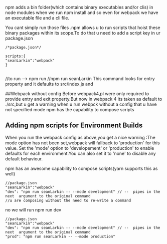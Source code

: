 
npm adds a bin folder(which contains binary executables and/or clis) in node modules when we run npm install and so even for webpack we have an executable file and a cli file.

You cant simply run those files .npm allows u to run scripts that hoist these binary packages within its scope.To do that u need to add a script key in ur package.json

```
/*package.json*/

scripts:{
"seanLarkin":"webpack"
}


```
//to run --> npm run <nameOfTheScript>
  //npm run seanLarkin
  This command looks for entry property and it defaults to src/index.js and 
  
  ##Webpack without config
  Before webpack4,pl were only required to provide entry and exit property.But now in webpack 4 its taken as default to ./src,but u get a warning when u run webpck without a config that u have not specified mode
  npm has the capability to compose scripts
  
  ## Adding npm scripts for Environment Builds 
  
  When you run the webpack config as above,you get a nice warning :The mode option has not been set,webpack will fallback to 'production' for this value.
  Set the 'mode' option to 'developement' or 'production' to enable defaults for each environment.You can also set it to 'none' to disable any default behaviour.
  
  npm has an awesome capability to compose scripts(yarn supports this as well)
  
  ```
  //package.json
  "seanLarkin":"webpack"
  "dev": "npm run seanLarkin -- --mode development" // --  pipes in the next  argument to the original command
  //u are composing without the need to re-write a command
  
  ```
  no we will run 
  npm run dev
  
   ```
  //package.json
  "seanLarkin":"webpack"
  "dev": "npm run seanLarkin -- --mode development" // --  pipes in the next  argument to the original command
  "prod": "npm run seanLarkin -- --mode production"
  
  
  ```
